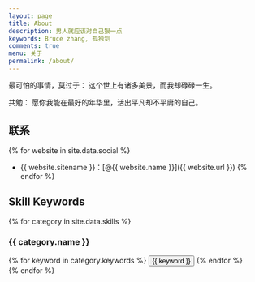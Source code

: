 ```yaml
---
layout: page
title: About
description: 男人就应该对自己狠一点
keywords: Bruce zhang, 孤独剑
comments: true
menu: 关于
permalink: /about/
---
```


最可怕的事情，莫过于：
这个世上有诸多美景，而我却碌碌一生。

共勉：
愿你我能在最好的年华里，活出平凡却不平庸的自己。

## 联系

{% for website in site.data.social %}
* {{ website.sitename }}：[@{{ website.name }}]({{ website.url }})
{% endfor %}

## Skill Keywords

{% for category in site.data.skills %}
### {{ category.name }}
<div class="btn-inline">
{% for keyword in category.keywords %}
<button class="btn btn-outline" type="button">{{ keyword }}</button>
{% endfor %}
</div>
{% endfor %}

